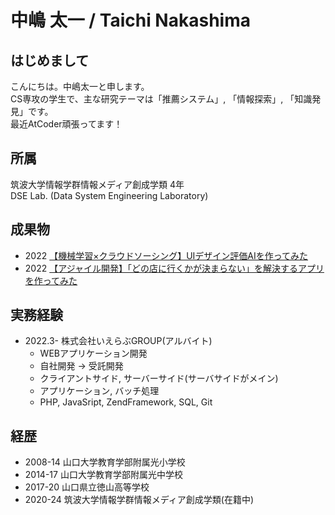 # 中嶋 太一 / Taichi Nakashima

## はじめまして
こんにちは。中嶋太一と申します。  
CS専攻の学生で、主な研究テーマは「推薦システム」, 「情報探索」, 「知識発見」です。  
最近AtCoder頑張ってます！

## 所属
筑波大学情報学群情報メディア創成学類 4年  
DSE Lab. (Data System Engineering Laboratory)

## 成果物
- 2022 [【機械学習×クラウドソーシング】UIデザイン評価AIを作ってみた](https://zenn.dev/9re_pe/articles/ui-judging-ai)
- 2022 [【アジャイル開発】「どの店に行くかが決まらない」を解決するアプリを作ってみた](https://zenn.dev/9re_pe/articles/agile-meshireco)

## 実務経験
- 2022.3- 株式会社いえらぶGROUP(アルバイト)
  - WEBアプリケーション開発
  - 自社開発 -> 受託開発
  - クライアントサイド, サーバーサイド(サーバサイドがメイン)
  - アプリケーション, バッチ処理
  - PHP, JavaSript, ZendFramework, SQL, Git

## 経歴
- 2008-14 山口大学教育学部附属光小学校
- 2014-17 山口大学教育学部附属光中学校
- 2017-20 山口県立徳山高等学校
- 2020-24 筑波大学情報学群情報メディア創成学類(在籍中)
